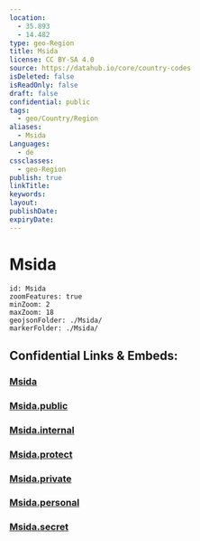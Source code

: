 ```yaml
---
location:
  - 35.893
  - 14.482
type: geo-Region
title: Msida
license: CC BY-SA 4.0
source: https://datahub.io/core/country-codes
isDeleted: false
isReadOnly: false
draft: false
confidential: public
tags:
  - geo/Country/Region
aliases:
  - Msida
Languages:
  - de
cssclasses:
  - geo-Region
publish: true
linkTitle:
keywords:
layout:
publishDate:
expiryDate:
---
```


# Msida

```leaflet
id: Msida
zoomFeatures: true 
minZoom: 2 
maxZoom: 18
geojsonFolder: ./Msida/
markerFolder: ./Msida/
```


## Confidential Links & Embeds: 

### [Msida](/_Standards/Earth/Continent/Europe/Europe~South/Malta/Cities~Malta/Msida.md) 

### [Msida.public](/_public/Earth/Continent/Europe/Europe~South/Malta/Cities~Malta/Msida.public.md) 

### [Msida.internal](/_internal/Earth/Continent/Europe/Europe~South/Malta/Cities~Malta/Msida.internal.md) 

### [Msida.protect](/_protect/Earth/Continent/Europe/Europe~South/Malta/Cities~Malta/Msida.protect.md) 

### [Msida.private](/_private/Earth/Continent/Europe/Europe~South/Malta/Cities~Malta/Msida.private.md) 

### [Msida.personal](/_personal/Earth/Continent/Europe/Europe~South/Malta/Cities~Malta/Msida.personal.md) 

### [Msida.secret](/_secret/Earth/Continent/Europe/Europe~South/Malta/Cities~Malta/Msida.secret.md)


